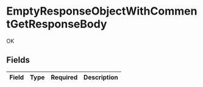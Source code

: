 # EmptyResponseObjectWithCommentGetResponseBody

OK


## Fields

| Field       | Type        | Required    | Description |
| ----------- | ----------- | ----------- | ----------- |